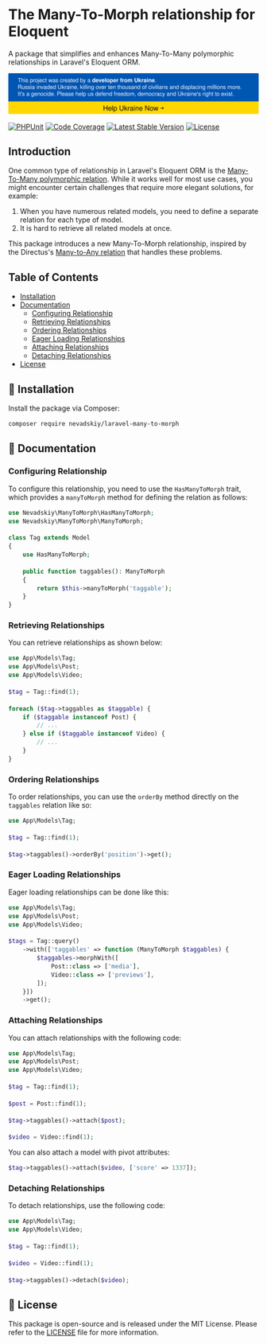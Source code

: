 # The Many-To-Morph relationship for Eloquent

A package that simplifies and enhances Many-To-Many polymorphic relationships in Laravel's Eloquent ORM.

[![Stand With Ukraine](https://raw.githubusercontent.com/vshymanskyy/StandWithUkraine/main/banner-direct-single.svg)](https://stand-with-ukraine.pp.ua)

[![PHPUnit](https://img.shields.io/github/actions/workflow/status/nevadskiy/laravel-many-to-morph/phpunit.yml?branch=master)](https://packagist.org/packages/nevadskiy/laravel-many-to-morph)
[![Code Coverage](https://img.shields.io/codecov/c/github/nevadskiy/laravel-many-to-morph?token=9X6AQQYCPA)](https://packagist.org/packages/nevadskiy/laravel-many-to-morph)
[![Latest Stable Version](https://img.shields.io/packagist/v/nevadskiy/laravel-many-to-morph)](https://packagist.org/packages/nevadskiy/laravel-many-to-morph)
[![License](https://img.shields.io/github/license/nevadskiy/laravel-many-to-morph)](https://packagist.org/packages/nevadskiy/laravel-many-to-morph)

## Introduction
 
One common type of relationship in Laravel's Eloquent ORM is the [Many-To-Many polymorphic relation](https://laravel.com/docs/10.x/eloquent-relationships#many-to-many-polymorphic-relations).
While it works well for most use cases, you might encounter certain challenges that require more elegant solutions, for example:

1. When you have numerous related models, you need to define a separate relation for each type of model.
2. It is hard to retrieve all related models at once.

This package introduces a new Many-To-Morph relationship, inspired by the Directus's [Many-to-Any relation](https://docs.directus.io/app/data-model/relationships.html#many-to-any-m2a) that handles these problems.

## Table of Contents

- [Installation](#-installation)
- [Documentation](#-documentation)
    - [Configuring Relationship](#configuring-relationship)
    - [Retrieving Relationships](#retrieving-relationships)
    - [Ordering Relationships](#ordering-relationships)
    - [Eager Loading Relationships](#eager-loading-relationships)
    - [Attaching Relationships](#attaching-relationships)
    - [Detaching Relationships](#detaching-relationships)
- [License](#-license)

## 🔌 Installation

Install the package via Composer:

```bash
composer require nevadskiy/laravel-many-to-morph
```

## 📄 Documentation

### Configuring Relationship

To configure this relationship, you need to use the `HasManyToMorph` trait, which provides a `manyToMorph` method for defining the relation as follows:

```php
use Nevadskiy\ManyToMorph\HasManyToMorph;
use Nevadskiy\ManyToMorph\ManyToMorph;

class Tag extends Model
{
    use HasManyToMorph;

    public function taggables(): ManyToMorph
    {
        return $this->manyToMorph('taggable');
    }
}
```

### Retrieving Relationships

You can retrieve relationships as shown below:

```php
use App\Models\Tag;
use App\Models\Post;
use App\Models\Video;

$tag = Tag::find(1);

foreach ($tag->taggables as $taggable) {
    if ($taggable instanceof Post) {
        // ...
	} else if ($taggable instanceof Video) {
        // ...
	}
}
```

### Ordering Relationships

To order relationships, you can use the `orderBy` method directly on the `taggables` relation like so:

```php
use App\Models\Tag;

$tag = Tag::find(1);

$tag->taggables()->orderBy('position')->get();
```

### Eager Loading Relationships

Eager loading relationships can be done like this:

```php
use App\Models\Tag;
use App\Models\Post;
use App\Models\Video;

$tags = Tag::query()
	->with(['taggables' => function (ManyToMorph $taggables) {
        $taggables->morphWith([
            Post::class => ['media'],
            Video::class => ['previews'],
        ]);
    }])
    ->get();
```

### Attaching Relationships

You can attach relationships with the following code:

```php
use App\Models\Tag;
use App\Models\Post;
use App\Models\Video;

$tag = Tag::find(1);

$post = Post::find(1);

$tag->taggables()->attach($post);

$video = Video::find(1);
```

You can also attach a model with pivot attributes:

```php
$tag->taggables()->attach($video, ['score' => 1337]);
```

### Detaching Relationships

To detach relationships, use the following code:

```php
use App\Models\Tag;
use App\Models\Video;

$tag = Tag::find(1);

$video = Video::find(1);

$tag->taggables()->detach($video);
```

## 📜 License

This package is open-source and is released under the MIT License. Please refer to the [LICENSE](LICENSE) file for more information.
